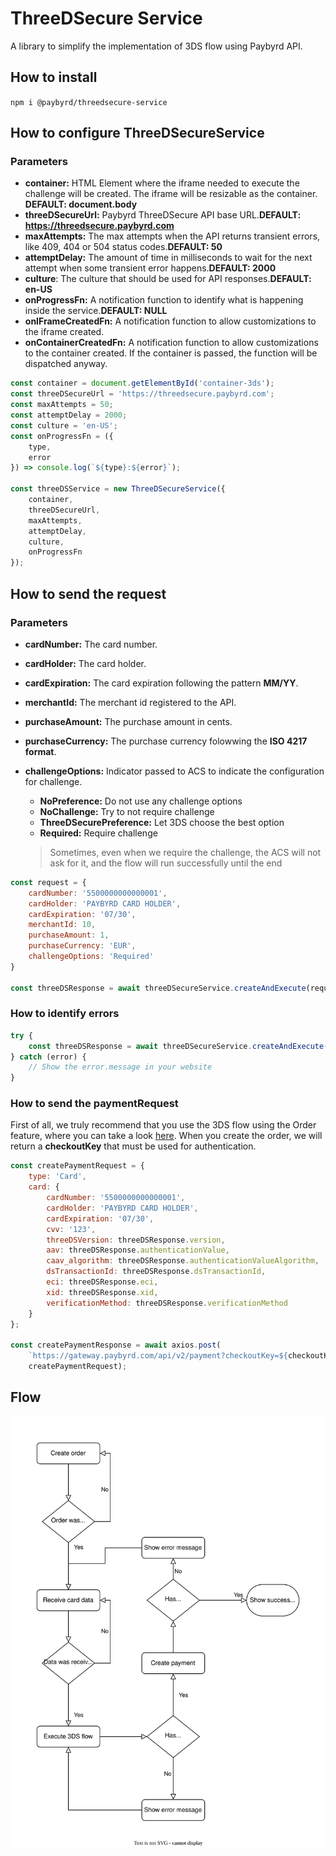 # ThreeDSecure Service

A library to simplify the implementation of 3DS flow using Paybyrd API.

## How to install

```npm i @paybyrd/threedsecure-service```

## How to configure ThreeDSecureService

### Parameters

* **container:** HTML Element where the iframe needed to execute the challenge will be created. The iframe will be resizable as the container. **DEFAULT: document.body**
* **threeDSecureUrl:** Paybyrd ThreeDSecure API base URL.**DEFAULT: https://threedsecure.paybyrd.com**
* **maxAttempts:** The max attempts when the API returns transient errors, like 409, 404 or 504 status codes.**DEFAULT: 50**
* **attemptDelay:** The amount of time in milliseconds to wait for the next attempt when some transient error happens.**DEFAULT: 2000**
* **culture**: The culture that should be used for API responses.**DEFAULT: en-US**
* **onProgressFn:** A notification function to identify what is happening inside the service.**DEFAULT: NULL**
* **onIFrameCreatedFn:** A notification function to allow customizations to the iframe created.
* **onContainerCreatedFn:** A notification function to allow customizations to the container created. If the container is passed, the function will be dispatched anyway.


```js
const container = document.getElementById('container-3ds');
const threeDSecureUrl = 'https://threedsecure.paybyrd.com';
const maxAttempts = 50;
const attemptDelay = 2000;
const culture = 'en-US';
const onProgressFn = ({
    type,
    error
}) => console.log(`${type}:${error}`);

const threeDSService = new ThreeDSecureService({
    container,
    threeDSecureUrl,
    maxAttempts,
    attemptDelay,
    culture,
    onProgressFn
});
```

## How to send the request

### Parameters
* **cardNumber:** The card number.
* **cardHolder:** The card holder.
* **cardExpiration:** The card expiration following the pattern **MM/YY**.
* **merchantId:** The merchant id registered to the API.
* **purchaseAmount:** The purchase amount in cents.
* **purchaseCurrency:** The purchase currency folowwing the **ISO 4217 format**.
* **challengeOptions:** Indicator passed to ACS to indicate the configuration for challenge.
    *  **NoPreference:** Do not use any challenge options
    *  **NoChallenge:** Try to not require challenge
    *  **ThreeDSecurePreference:** Let 3DS choose the best option
    *  **Required:** Require challenge
           
    > Sometimes, even when we require the challenge, the ACS will not ask for it, and the flow will run successfully until the end

```js
const request = {
    cardNumber: '5500000000000001',
    cardHolder: 'PAYBYRD CARD HOLDER',
    cardExpiration: '07/30',
    merchantId: 10,
    purchaseAmount: 1,
    purchaseCurrency: 'EUR',
    challengeOptions: 'Required'
}

const threeDSResponse = await threeDSecureService.createAndExecute(request);
```

### How to identify errors

```js
try {
    const threeDSResponse = await threeDSecureService.createAndExecute(request);
} catch (error) {
    // Show the error.message in your website
}
```

### How to send the paymentRequest

First of all, we truly recommend that you use the 3DS flow using the Order feature, where you can take a look [here](https://docs.paybyrd.com/docs/hosted-form-v2). When you create the order, we will return a **checkoutKey** that must be used for authentication.

```js
const createPaymentRequest = {
    type: 'Card',
    card: {
        cardNumber: '5500000000000001',
        cardHolder: 'PAYBYRD CARD HOLDER',
        cardExpiration: '07/30',
        cvv: '123',
        threeDSVersion: threeDSResponse.version,
        aav: threeDSResponse.authenticationValue,
        caav_algorithm: threeDSResponse.authenticationValueAlgorithm,
        dsTransactionId: threeDSResponse.dsTransactionId,
        eci: threeDSResponse.eci,
        xid: threeDSResponse.xid,
        verificationMethod: threeDSResponse.verificationMethod
    }
};

const createPaymentResponse = await axios.post(
    `https://gateway.paybyrd.com/api/v2/payment?checkoutKey=${checkoutKey}`,
    createPaymentRequest);
```

## Flow

![3DS flow](./images/3DS-flow.svg)